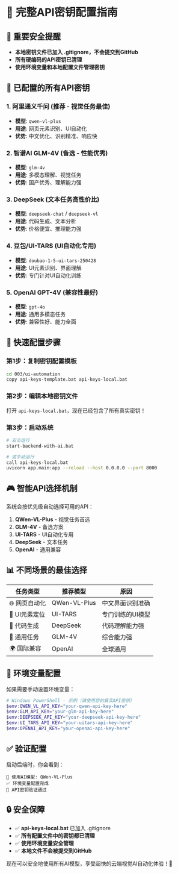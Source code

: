 # 🔑 完整API密钥配置指南

## 🚨 重要安全提醒
- **本地密钥文件已加入 .gitignore，不会提交到GitHub**
- **所有硬编码的API密钥已清理**
- **使用环境变量和本地配置文件管理密钥**

## 🎯 已配置的所有API密钥

### 1. 阿里通义千问 (推荐 - 视觉任务最佳)
- **模型**: `qwen-vl-plus`
- **用途**: 网页元素识别、UI自动化
- **优势**: 中文优化、识别精准、响应快

### 2. 智谱AI GLM-4V (备选 - 性能优秀)
- **模型**: `glm-4v`
- **用途**: 多模态理解、视觉任务
- **优势**: 国产优秀、理解能力强

### 3. DeepSeek (文本任务高性价比)
- **模型**: `deepseek-chat` / `deepseek-vl`
- **用途**: 代码生成、文本分析
- **优势**: 价格便宜、推理能力强

### 4. 豆包/UI-TARS (UI自动化专用)
- **模型**: `doubao-1-5-ui-tars-250428`
- **用途**: UI元素识别、界面理解
- **优势**: 专门针对UI自动化训练

### 5. OpenAI GPT-4V (兼容性最好)
- **模型**: `gpt-4o`
- **用途**: 通用多模态任务
- **优势**: 兼容性好、能力全面

## 🚀 快速配置步骤

### 第1步：复制密钥配置模板
```bash
cd 003/ui-automation
copy api-keys-template.bat api-keys-local.bat
```

### 第2步：编辑本地密钥文件
打开 `api-keys-local.bat`，现在已经包含了所有真实密钥！

### 第3步：启动系统
```bash
# 双击运行
start-backend-with-ai.bat

# 或手动运行
call api-keys-local.bat
uvicorn app.main:app --reload --host 0.0.0.0 --port 8000
```

## 🎮 智能API选择机制

系统会按优先级自动选择可用的API：

1. **QWen-VL-Plus** - 视觉任务首选
2. **GLM-4V** - 备选方案
3. **UI-TARS** - UI自动化专用
4. **DeepSeek** - 文本任务
5. **OpenAI** - 通用兼容

## 📊 不同场景的最佳选择

| 任务类型 | 推荐模型 | 原因 |
|---------|---------|------|
| 🌐 网页自动化 | QWen-VL-Plus | 中文界面识别准确 |
| 🎯 UI元素定位 | UI-TARS | 专门训练的UI模型 |
| 📝 代码生成 | DeepSeek | 代码理解能力强 |
| 🔄 通用任务 | GLM-4V | 综合能力强 |
| 🌍 国际兼容 | OpenAI | 全球通用 |

## 🔧 环境变量配置

如果需要手动设置环境变量：

```powershell
# Windows PowerShell - 示例（请使用您的真实API密钥）
$env:QWEN_VL_API_KEY="your-qwen-api-key-here"
$env:GLM_API_KEY="your-glm-api-key-here"
$env:DEEPSEEK_API_KEY="your-deepseek-api-key-here"
$env:UI_TARS_API_KEY="your-uitars-api-key-here"
$env:OPENAI_API_KEY="your-openai-api-key-here"
```

## ✅ 验证配置

启动后端时，你会看到：
```
🎯 使用AI模型: QWen-VL-Plus
✅ 环境变量配置完成
🔑 API密钥验证通过
```

## 🔒 安全保障

- ✅ **api-keys-local.bat** 已加入 .gitignore
- ✅ **所有配置文件中的密钥都已清理**
- ✅ **使用环境变量安全管理**
- ✅ **本地文件不会被提交到GitHub**

现在可以安全地使用所有AI模型，享受超快的云端视觉AI自动化体验！🚀
